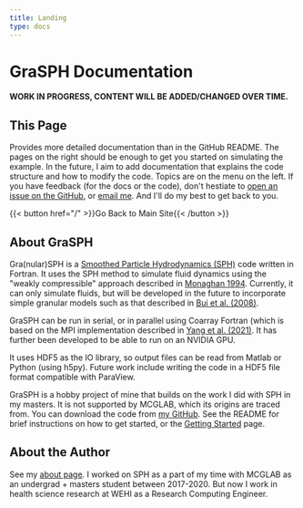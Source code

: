 ```yaml
---
title: Landing
type: docs
---
```


# GraSPH Documentation

**WORK IN PROGRESS, CONTENT WILL BE ADDED/CHANGED OVER TIME.**

## This Page
Provides more detailed documentation than in the GitHub README. The pages on the right should be enough to get you started on simulating the example. In the future, I aim to add documentation that explains the code structure and how to modify the code. Topics are on the menu on the left. If you have feedback (for the docs or the code), don't hestiate to [open an issue on the GitHub](https://github.com/edoyango/GraSPH/issues/new), or [email me](mailto://edward_yang_125@hotmail.com). And I'll do my best to get back to you.

{{< button href="/" >}}Go Back to Main Site{{< /button >}}

## About GraSPH
Gra(nular)SPH is a [Smoothed Particle Hydrodynamics (SPH)](https://doi.org/10.1093%2Fmnras%2F181.3.375) code written in Fortran. It uses the SPH method to simulate fluid dynamics using the "weakly compressible" approach described in [Monaghan 1994](https://doi.org/10.1006/jcph.1994.1034). Currently, it can only simulate fluids, but will be developed in the future to incorporate simple granular models such as that described in [Bui et al. (2008)](https://doi.org/10.1002/nag.688). 

GraSPH can be run in serial, or in parallel using Coarray Fortran (which is based on the MPI implementation described in [Yang et al. (2021)](https://doi.org/10.1016/j.compgeo.2020.103474). It has further been developed to be able to run on an NVIDIA GPU.

It uses HDF5 as the IO library, so output files can be read from Matlab or Python (using h5py). Future work include writing the code in a HDF5 file format compatible with ParaView.

GraSPH is a hobby project of mine that builds on the work I did with SPH in my masters. It is not supported by MCGLAB, which its origins are traced from. You can download the code from [my GitHub](https://github.com/edoyango/GraSPH). See the README for brief instructions on how to get started, or the [Getting Started](/docs/docs/start) page.

## About the Author
See my [about page](https://ed-yang.com/about). I worked on SPH as a part of my time with MCGLAB as an undergrad + masters student between 2017-2020. But now I work in health science research at WEHI as a Research Computing Engineer.